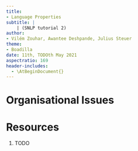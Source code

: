 ```yaml
---
title:
- Language Properties
subtitle: |
    | (SNLP tutorial 2)
author:
- Vilém Zouhar, Awantee Deshpande, Julius Steuer
theme:
- Boadilla
date: 11th, TODOth May 2021
aspectratio: 169
header-includes:
  - \AtBeginDocument{}
---
```


# Organisational Issues

# Resources

1. TODO